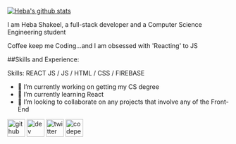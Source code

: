 [![Heba's github stats](https://github-readme-stats.vercel.app/api?username=HebaShakeel)](https://github.com/HebaShakeel/github-readme-stats)

I am Heba Shakeel, a full-stack developer and a Computer Science Engineering student

Coffee keep me Coding...and I am obsessed with 'Reacting' to JS 

##Skills and Experience:


Skills:   REACT JS / JS / HTML / CSS / FIREBASE 

- 🔭 I’m currently working on getting my CS degree 
- 🌱 I’m currently learning React 
- 👯 I’m looking to collaborate on any projects that involve any of the Front-End 


[<img src='https://cdn.jsdelivr.net/npm/simple-icons@3.0.1/icons/github.svg' alt='github' height='40'>](https://github.com/https://github.com/HebaShakeel)  [<img src='https://cdn.jsdelivr.net/npm/simple-icons@3.0.1/icons/dev-dot-to.svg' alt='dev' height='40'>](https://dev.to/https://dev.to/heba_shakeel)  [<img src='https://cdn.jsdelivr.net/npm/simple-icons@3.0.1/icons/twitter.svg' alt='twitter' height='40'>](https://twitter.com/https://twitter.com/heba_shakeel)  [<img src='https://cdn.jsdelivr.net/npm/simple-icons@3.0.1/icons/codepen.svg' alt='codepen' height='40'>](https://codepen.io/https://codepen.io/Heba_Shakeel)  






